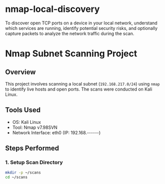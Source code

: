 # nmap-local-discovery
To discover open TCP ports on a device in your local network, understand which services are running, identify potential security risks, and optionally capture packets to analyze the network traffic during the scan.

# Nmap Subnet Scanning Project

## Overview
This project involves scanning a local subnet (`192.168.217.0/24`) using `nmap` to identify live hosts and open ports. The scans were conducted on Kali Linux.

## Tools Used
- OS: Kali Linux
- Tool: Nmap v7.98SVN
- Network Interface: eth0 (IP: 192.168.------)

## Steps Performed

### 1. Setup Scan Directory
```bash
mkdir -p ~/scans
cd ~/scans
